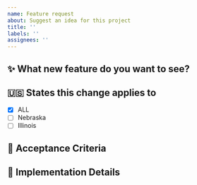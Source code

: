 ```yaml
---
name: Feature request
about: Suggest an idea for this project
title: ''
labels: ''
assignees: ''
---
```


## ✨ What new feature do you want to see?
<!-- Is your feature request related to a problem? Please describe it. (Ex. I'm always frustrated when...) -->
<!-- Provide a clear and concise description of what you want to happen, screenshots (if applicable), etc. -->

## 🇺🇸 States this change applies to
- [X] ALL
- [ ] Nebraska
- [ ] Illinois

## 🧶 Acceptance Criteria
<!-- what needs to happen before this feature is able to be merged?  How will we know it's done? -->

## 🥧 Implementation Details
<!-- Implementation suggestions when refining tickets -->